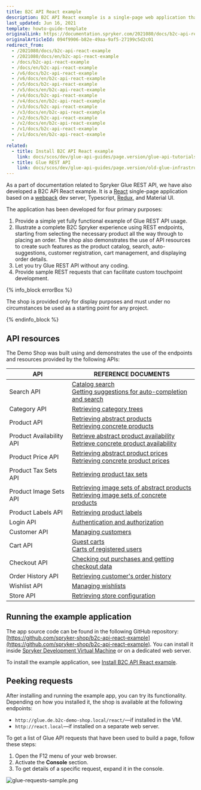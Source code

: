 ```yaml
---
title: B2C API React example
description: B2C API React example is a single-page web application that demonstrates the use of Spryker Glue REST API in B2C scenarios.
last_updated: Jun 16, 2021
template: howto-guide-template
originalLink: https://documentation.spryker.com/2021080/docs/b2c-api-react-example
originalArticleId: 094f9906-b82e-49aa-9af5-27199c5d2c01
redirect_from:
  - /2021080/docs/b2c-api-react-example
  - /2021080/docs/en/b2c-api-react-example
  - /docs/b2c-api-react-example
  - /docs/en/b2c-api-react-example
  - /v6/docs/b2c-api-react-example
  - /v6/docs/en/b2c-api-react-example
  - /v5/docs/b2c-api-react-example
  - /v5/docs/en/b2c-api-react-example
  - /v4/docs/b2c-api-react-example
  - /v4/docs/en/b2c-api-react-example
  - /v3/docs/b2c-api-react-example
  - /v3/docs/en/b2c-api-react-example
  - /v2/docs/b2c-api-react-example
  - /v2/docs/en/b2c-api-react-example
  - /v1/docs/b2c-api-react-example
  - /v1/docs/en/b2c-api-react-example
  -
related:
  - title: Install B2C API React example
    link: docs/scos/dev/glue-api-guides/page.version/glue-api-tutorials/b2c-api-react-example/install-b2c-api-react-example.html
  - title: Glue REST API
    link: docs/scos/dev/glue-api-guides/page.version/old-glue-infrastructure/glue-rest-api.html
---
```


As a part of documentation related to Spryker Glue REST API, we have also developed a B2C API React example. It is a [React](https://reactjs.org/) single-page application based on a [webpack](https://webpack.js.org/) dev server, Typescript, [Redux](https://redux.js.org/), and Material UI.

The application has been developed for four primary purposes:

1. Provide a simple yet fully functional example of Glue REST API usage.
2. Illustrate a complete B2C Spryker experience using REST endpoints, starting from selecting the necessary product all the way through to placing an order. The shop also demonstrates the use of API resources to create such features as the product catalog, search, auto-suggestions, customer registration, cart management, and displaying order details.
3. Let you try Glue REST API without any coding.
4. Provide sample REST requests that can facilitate custom touchpoint development.

{% info_block errorBox %}

The shop is provided only for display purposes and must under no circumstances be used as a starting point for any project.

{% endinfo_block %}

## API resources

The Demo Shop was built using and demonstrates the use of the endpoints and resources provided by the following APIs:


| API | REFERENCE DOCUMENTS |
| --- | --- |
| Search API | [Catalog search](/docs/pbc/all/search/{{site.version}}/base-shop/manage-using-glue-api/glue-api-search-the-product-catalog.html)<br>[Getting suggestions for auto-completion and search](/docs/pbc/all/search/{{site.version}}/base-shop/manage-using-glue-api/glue-api-retrieve-autocomplete-and-search-suggestions.html) |
| Category API | [Retrieving category trees](/docs/pbc/all/product-information-management/{{site.version}}/base-shop/manage-using-glue-api/categories/glue-api-retrieve-category-trees.html) |
| Product API | [Retrieving abstract products](/docs/pbc/all/product-information-management/{{site.version}}/base-shop/manage-using-glue-api/abstract-products/glue-api-retrieve-abstract-products.html)<br>[Retrieving concrete products](/docs/pbc/all/product-information-management/{{site.version}}/base-shop/manage-using-glue-api/concrete-products/glue-api-retrieve-concrete-products.html) |
| Product Availability API | [Retrieve abstract product availability](/docs/pbc/all/warehouse-management-system/{{page.version}}/base-shop/manage-using-glue-api/retrieve-abstract-product-availability.html)<br>[Retrieve concrete product availability](/docs/scos/dev/glue-api-guides/{{site.version}}/managing-products/concrete-products/retrieving-concrete-product-availability.html) |
| Product Price API | [Retrieving abstract product prices](/docs/pbc/all/price-management/{{page.version}}/base-shop/manage-using-glue-api/retrieve-abstract-product-prices.html)<br>[Retrieving concrete product prices](/docs/pbc/all/price-management/{{page.version}}/base-shop/manage-using-glue-api/retrieve-concrete-product-prices.html) |
| Product Tax Sets API | [Retrieving product tax sets](/docs/pbc/all/tax-management/{{page.version}}/base-shop/manage-using-glue-api/retrieve-tax-sets.html) |
| Product Image Sets API | [Retrieving image sets of abstract products](/docs/pbc/all/product-information-management/{{site.version}}/base-shop/manage-using-glue-api/abstract-products/glue-api-retrieve-image-sets-of-abstract-products.html)<br>[Retrieving image sets of concrete products](/docs/scos/dev/glue-api-guides/{{site.version}}/managing-products/concrete-products/retrieving-image-sets-of-concrete-products.html) |
| Product Labels API | [Retrieving product labels](/docs/pbc/all/product-information-management/{{site.version}}/base-shop/manage-using-glue-api/glue-api-retrieve-product-labels.html) |
| Login API | [Authentication and authorization](/docs/scos/dev/glue-api-guides/{{page.version}}/authentication-and-authorization.html) |
| Customer API | [Managing customers](/docs/scos/dev/glue-api-guides/{{site.version}}/managing-customers/managing-customers.html) |
| Cart API | [Guest carts](/docs/pbc/all/cart-and-checkout/{{page.version}}/base-shop/manage-using-glue-api/manage-guest-carts/glue-api-manage-guest-carts.html)<br>[Carts of registered users](/docs/pbc/all/cart-and-checkout/{{page.version}}/base-shop/manage-using-glue-api/manage-carts-of-registered-users/glue-api-manage-items-in-carts-of-registered-users.html) |
| Checkout API | [Checking out purchases and getting checkout data](/docs/pbc/all/cart-and-checkout/{{page.version}}/base-shop/manage-using-glue-api/check-out/glue-api-check-out-purchases.html) |
| Order History API | [Retrieving customer's order history](/docs/pbc/all/order-management-system/{{site.version}}/base-shop/glue-api-retrieve-orders.html) |
| Wishlist API | [Managing wishlists](/docs/pbc/all/shopping-list-and-wishlist/{{page.version}}/base-shop/manage-using-glue-api/glue-api-manage-wishlists.html) |
| Store API | [Retrieving store configuration](/docs/pbc/all/miscellaneous/{{site.version}}/glue-api-retrieve-store-configuration.html) |

## Running the example application

The app source code can be found in the following GitHub repository: [https://github.com/spryker-shop/b2c-api-react-example](https://github.com/spryker-shop/b2c-api-react-example). You can install it inside [Spryker Development Virtual Machine](/docs/scos/dev/sdk/development-virtual-machine-docker-containers-and-console.html) or on a dedicated web server.

To install the example application, see [Install B2C API React example](/docs/scos/dev/glue-api-guides/{{page.version}}/glue-api-tutorials/b2c-api-react-example/b2c-api-react-example.html).

## Peeking requests

After installing and running the example app, you can try its functionality. Depending on how you installed it, the shop is available at the following endpoints:

* `http://glue.de.b2c-demo-shop.local/react/`—if installed in the VM.
* `http://react.local`—if installed on a separate web server.

To get a list of Glue API requests that have been used to build a page, follow these steps:

1. Open the F12 menu of your web browser.
2. Activate the **Console** section.
3. To get details of a specific request, expand it in the console.

![glue-requests-sample.png](https://spryker.s3.eu-central-1.amazonaws.com/docs/Glue+API/B2C+API+React+Example/glue-requests-sample.png)
